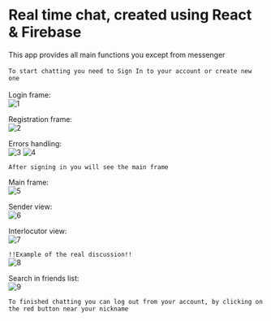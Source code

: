 # Real time chat, created using React & Firebase

This app provides all main functions you except from messenger
<br>
<br>
`To start chatting you need to Sign In to your account or create new one`
<br>
<br>
Login frame:<br>
![1](https://user-images.githubusercontent.com/75016013/183242764-00d828b1-5a46-46eb-8f18-c934f6b0f9c6.png)

Registration frame:<br>
![2](https://user-images.githubusercontent.com/75016013/183243226-aa72ae63-1b37-4dca-8abf-5672779a5ea3.png)

Errors handling:<br>
![3](https://user-images.githubusercontent.com/75016013/183243237-db6b6951-e54d-4d2e-912b-d25a527a5b0c.png)
![4](https://user-images.githubusercontent.com/75016013/183243238-f728cc34-ff46-40ea-88b1-2d65f975ec4f.png)

`After signing in you will see the main frame`

Main frame:<br>
![5](https://user-images.githubusercontent.com/75016013/183243290-8608dd45-074c-4974-945f-3a5761d6ae83.png)

Sender view:<br>
![6](https://user-images.githubusercontent.com/75016013/183243298-20256793-ac8c-4c25-8c6b-aa967b1804d2.png)

Interlocutor view:<br>
![7](https://user-images.githubusercontent.com/75016013/183243312-85295b05-745a-4679-be96-d8b48207c8a0.png)

`!!Example of the real discussion!!`<br>
![8](https://user-images.githubusercontent.com/75016013/183243338-998c2e2b-0732-4a49-a969-e001a2b0ae59.png)

Search in friends list:<br>
![9](https://user-images.githubusercontent.com/75016013/183243359-0de13bd2-9e36-4ea4-bac8-db973f9a0e4a.png)


`To finished chatting you can log out from your account, by clicking on the red button near your nickname`
